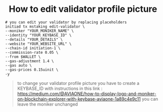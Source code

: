 <h1 align="center"> How to edit validator profile picture </h1>

```console
# you can edit your validator by replacing placeholders
initiad tx mstaking edit-validator \
--moniker "YOUR_MONIKER_NAME" \
--identity "YOUR_KEYBASE_ID" \
--details "YOUR_DETAILS" \
--website "YOUR_WEBSITE_URL" \
--chain-id initiation-1 \
--commission-rate 0.05 \
--from $WALLET \
--gas-adjustment 1.4 \
--gas auto \
--gas-prices 0.15uinit \
-y
```
> to change your validator profile picture you have to create a KEYBASE_ID with instructions in this link : https://medium.com/@AVIAONE/how-to-display-logo-and-moniker-on-blockchain-explorer-with-keybase-aviaone-1a89c4e9c11
> you can leave the moniker unchanged
